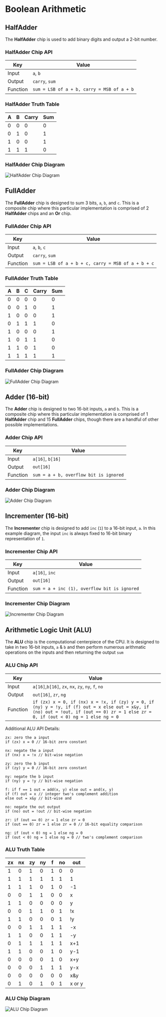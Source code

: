 # Boolean Arithmetic

## HalfAdder
The **HalfAdder** chip is used to add binary digits and output a 2-bit number.

### HalfAdder Chip API
|Key|Value|
|---|---|
|Input| `a`, `b` |
|Output| `carry`, `sum` |
|Function| `sum = LSB of a + b, carry = MSB of a + b` |

### HalfAdder Truth Table
| A | B | Carry | Sum |
|---|---|---|---|
| 0 | 0 | 0 | 0 |
| 0 | 1 | 0 | 1 |
| 1 | 0 | 0 | 1 |
| 1 | 1 | 1 | 0 |

### HalfAdder Chip Diagram
![HalfAdder Chip Diagram](../static/02-boolean-arithmetic/half-adder.png)

## FullAdder
The **FullAdder** chip is designed to sum 3 bits, `a`, `b`, and `c`. This is a composite chip where this particular implementation is comprised of 2 **HalfAdder** chips and an **Or** chip.

### FullAdder Chip API
|Key|Value|
|---|---|
|Input| `a`, `b`, `c` |
|Output| `carry`, `sum` |
|Function| `sum = LSB of a + b + c, carry = MSB of a + b + c` |

### FullAdder Truth Table
| A | B | C | Carry | Sum |
|---|---|---|---|---|
| 0 | 0 | 0 | 0 | 0 |
| 0 | 0 | 1 | 0 | 1 |
| 1 | 0 | 0 | 0 | 1 |
| 0 | 1 | 1 | 1 | 0 |
| 1 | 0 | 0 | 0 | 1 |
| 1 | 0 | 1 | 1 | 0 |
| 1 | 1 | 0 | 1 | 0 |
| 1 | 1 | 1 | 1 | 1 |

### FullAdder Chip Diagram
![FullAdder Chip Diagram](../static/02-boolean-arithmetic/full-adder.png)

## Adder (16-bit)
The **Adder** chip is designed to two 16-bit inputs, `a` and `b`. This is a composite chip where this particular implementation is comprised of 1 **HalfAdder** chip and 15 **FullAdder** chips, though there are a handful of other possible implementations.

### Adder Chip API
|Key|Value|
|---|---|
|Input| `a[16]`, `b[16]` |
|Output| `out[16]` |
|Function| `sum = a + b, overflow bit is ignored` |

### Adder Chip Diagram
![Adder Chip Diagram](../static/02-boolean-arithmetic/adder.png)

## Incrementer (16-bit)
The **Incrementer** chip is designed to add `inc` (`1`) to a 16-bit input, `a`. In this example diagram, the input `inc` is always fixed to 16-bit binary representation of `1`.

### Incrementer Chip API
|Key|Value|
|---|---|
|Input| `a[16]`, `inc` |
|Output| `out[16]` |
|Function| `sum = a + inc (1), overflow bit is ignored` |

### Incrementer Chip Diagram
![Incrementer Chip Diagram](../static/02-boolean-arithmetic/incrementer.png)

## Arithmetic Logic Unit (ALU)
The **ALU** chip is the computational centerpiece of the CPU. It is designed to take in two 16-bit inputs, `a` & `b` and then perform numerous arithmatic operations on the inputs and then returning the output `sum`

### ALU Chip API
|Key|Value|
|---|---|
|Input| `a[16]`,`b[16]`, `zx`, `nx`, `zy`, `ny`, `f`, `no` |
|Output| `out[16]`, `zr`, `ng` |
|Function| `if (zx) x = 0, if (nx) x = !x, if (zy) y = 0, if (ny) y = !y, if (f) out = x else out = x&y, if (no) out = !out, if (out == 0) zr = 1 else zr = 0, if (out < 0) ng = 1 else ng = 0`|

Additional ALU API Details:
```
zx: zero the a input
if (zx) x = 0 // 16-bit zero constant

nx: negate the a input
if (nx) x = !x // bit-wise negation

zy: zero the b input
if (zy) y = 0 // 16-bit zero constant

ny: negate the b input
if (ny) y = !y // bit-wise negation

f: if f == 1 out = add(x, y) else out = and(x, y)
if (f) out = x // integer two's complement addition
else out = x&y // bit-wise and

no: negate the out output
if (no) out = !out // bit-wise negation

zr: if (out == 0) zr = 1 else zr = 0
if (out == 0) zr = 1 else zr = 0 // 16-bit equality comparison

ng: if (out < 0) ng = 1 else ng = 0
if (out < 0) ng = 1 else ng = 0 // two's complement comparison
```

### ALU Truth Table
| zx | nx | zy | ny | f | no | out |
|---|---|---|---|---|---|---|
| 1 | 0 | 1 | 0 | 1 | 0 | 0 |
| 1 | 1 | 1 | 1 | 1 | 1 | 1 |
| 1 | 1 | 1 | 0 | 1 | 0 | -1 |
| 0 | 0 | 1 | 1 | 0 | 0 | x |
| 1 | 1 | 0 | 0 | 0 | 0 | y |
| 0 | 0 | 1 | 1 | 0 | 1 | !x |
| 1 | 1 | 0 | 0 | 0 | 1 | !y |
| 0 | 0 | 1 | 1 | 1 | 1 | -x |
| 1 | 1 | 0 | 0 | 1 | 1 | -y |
| 0 | 1 | 1 | 1 | 1 | 1 | x+1 |
| 1 | 1 | 0 | 0 | 1 | 0 | y-1 |
| 0 | 0 | 0 | 0 | 1 | 0 | x+y |
| 0 | 0 | 0 | 1 | 1 | 1 | y-x |
| 0 | 0 | 0 | 0 | 0 | 0 | x&y |
| 0 | 1 | 0 | 1 | 0 | 1 | x or y |
### ALU Chip Diagram
![ALU Chip Diagram](../static/02-boolean-arithmetic/alu.png)

